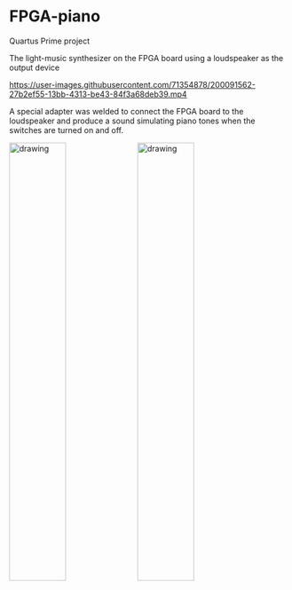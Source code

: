 # FPGA-piano

Quartus Prime project

The light-music synthesizer on the FPGA board using a loudspeaker as the output device

https://user-images.githubusercontent.com/71354878/200091562-27b2ef55-13bb-4313-be43-84f3a68deb39.mp4

A special adapter was welded to connect the FPGA board to the loudspeaker and produce a sound simulating piano tones when the switches are turned on and off.

<img src="https://user-images.githubusercontent.com/71354878/200091716-e5404ec1-c4aa-403c-944d-f09252308727.png" alt="drawing" style="width:45%;"/>

<img src="https://user-images.githubusercontent.com/71354878/200091767-ea0637d2-4ab8-4b7c-966c-91e5bd9e59c7.jpg" alt="drawing" style="width:45%;"/>
